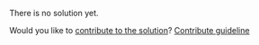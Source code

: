 
There is no solution yet.

Would you like to [contribute to the solution](https://github.com/BFEdev/BFE.dev-solutions/blob/main/design/how-would-you-create-google-analytics-script_en.md)? [Contribute guideline](https://github.com/BFEdev/BFE.dev-solutions#how-to-contribute)
